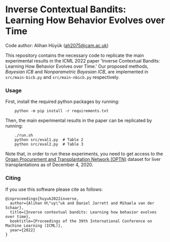 # Inverse Contextual Bandits: Learning How Behavior Evolves over Time
Code author: Alihan Hüyük ([ah2075@cam.ac.uk](mailto:ah2075@cam.ac.uk))

This repository contains the necessary code to replicate the main experimental results in the ICML 2022 paper 'Inverse Contextual Bandits: Learning How Behavior Evolves over Time.' Our proposed methods, *Bayesian ICB* and *Nonparametric Bayesian ICB*, are implemented in `src/main-bicb.py` and `src/main-nbicb.py` respectively.

### Usage

First, install the required python packages by running:
```shell
    python -m pip install -r requirements.txt
```

Then, the main experimental results in the paper can be replicated by running:
```shell
    ./run.sh
    python src/eval1.py  # Table 2
    python src/eval2.py  # Table 3
```

Note that, in order to run these experiments, you need to get access to the [Organ Procurement and Transplantation Network (OPTN)](https://optn.transplant.hrsa.gov) dataset for liver transplantations as of December 4, 2020.

### Citing
If you use this software please cite as follows:
```
@inproceedings{huyuk2022inverse,
  author={Alihan H\"uy\"uk and Daniel Jarrett and Mihaela van der Schaar},
  title={Inverse contextual bandits: Learning how behavior evolves over time},
  booktitle={Proceedings of the 39th International Conference on Machine Learning (ICML)},
  year={2022}
}
```
